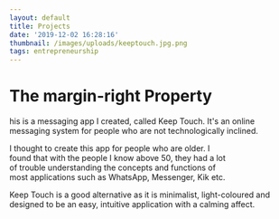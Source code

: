 ```yaml
---
layout: default
title: Projects
date: '2019-12-02 16:28:16'
thumbnail: /images/uploads/keeptouch.jpg.png
tags: entrepreneurship
---
```


<html>
<head>
<style>
p.ex1 {
  margin-right: 120px;
}
</style>
</head>
<body>

<h1>The margin-right Property</h1>

<p>his is a messaging app I created, called Keep Touch. It's an online messaging system for people who are not technologically inclined.</p>
<p class="ex1">I thought to create this app for people who are older. I found that with the people I know above 50, they had a lot of trouble understanding the concepts and functions of most applications such as WhatsApp, Messenger, Kik etc. </p>
<p> Keep Touch is a good alternative as it is minimalist, light-coloured and designed to be an easy, intuitive  application with a calming affect.</p>

</body>
</html>



  
  
